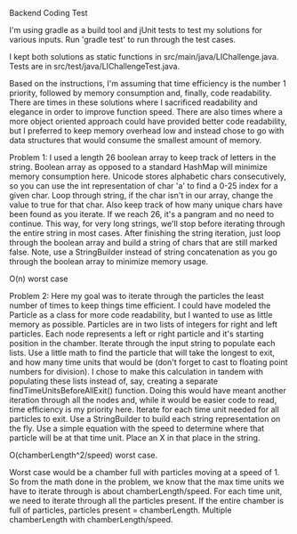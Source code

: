Backend Coding Test

I'm using gradle as a build tool and jUnit tests to test my solutions for various inputs. Run 'gradle test' to run through the test cases.

I kept both solutions as static functions in src/main/java/LIChallenge.java. Tests are in src/test/java/LIChallengeTest.java.

Based on the instructions, I'm assuming that time efficiency is the number 1 priority, followed by memory consumption and, finally, code readability. There are times in these solutions where I sacrificed readability and elegance in order to improve function speed. There are also times where a more object oriented approach could have provided better code readability, but I preferred to keep memory overhead low and instead chose to go with data structures that would consume the smallest amount of memory.

Problem 1:
I used a length 26 boolean array to keep track of letters in the string. Boolean array as opposed to a standard HashMap will minimize memory consumption here. Unicode stores alphabetic chars consecutively, so you can use the int representation of char 'a' to find a 0-25 index for a given char. Loop through string, if the char isn't in our array, change the value to true for that char. Also keep track of how many unique chars have been found as you iterate. If we reach 26, it's a pangram and no need to continue. This way, for very long strings, we'll stop before iterating through the entire string in most cases. After finishing the string iteration, just loop through the boolean array and build a string of chars that are still marked false. Note, use a StringBuilder instead of string concatenation as you go through the boolean array to minimize memory usage.

O(n) worst case


Problem 2:
Here my goal was to iterate through the particles the least number of times to keep things time efficient. I could have modeled the Particle as a class for more code readability, but I wanted to use as little memory as possible. Particles are in two lists of integers for right and left particles. Each node represents a left or right particle and it's starting position in the chamber. Iterate through the input string to populate each lists. Use a little math to find the particle that will take the longest to exit, and how many time units that would be (don't forget to cast to floating point numbers for division). I chose to make this calculation in tandem with populating these lists instead of, say, creating a separate findTimeUnitsBeforeAllExit() function. Doing this would have meant another iteration through all the nodes and, while it would be easier code to read, time efficiency is my priority here. Iterate for each time unit needed for all particles to exit. Use a StringBuilder to build each string representation on the fly. Use a simple equation with the speed to determine where that particle will be at that time unit. Place an X in that place in the string.

O(chamberLength^2/speed) worst case. 

Worst case would be a chamber full with particles moving at a speed of 1. So from the math done in the problem, we know that the max time units we have to iterate through is about chamberLength/speed. For each time unit, we need to iterate through all the particles present. If the entire chamber is full of particles, particles present = chamberLength. Multiple chamberLength with chamberLength/speed.